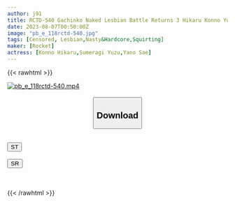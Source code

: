 ```yaml
---
author: j91
title: RCTD-540 Gachinko Naked Lesbian Battle Returns 3 Hikaru Konno Yuzu Sumeragi Sae Yano Alice Mizuki
date: 2023-08-07T00:50:00Z
image: "pb_e_118rctd-540.jpg"
tags: [Censored, Lesbian,Nasty&Hardcore,Squirting]
maker: [Rocket]
actress: [Konno Hikaru,Sumeragi Yuzu,Yano Sae]
---
```



{{< rawhtml >}}

<div class="video" data-videoid="xoXm4OJ3WWSkL41">
    <a href="javascript:;">
        <img src="https://my.j91.asia/posts/pb_e_118rctd-540/pb_e_118rctd-540.jpg" width="WIDTH" height="HEIGHT" alt="pb_e_118rctd-540.mp4" loading="lazy">
    </a>
</div>

<script type="text/javascript" src="https://j91.asia/asset/on-demand-st.js"></script>

<br>
  <link rel="stylesheet" href="https://j91.asia/asset/bs5.css">
  
  <center>
  <button class="btn btn-primary" type="button" data-bs-toggle="collapse" data-bs-target=".multi-collapse" aria-expanded="false" aria-controls="multiCollapseExample1 multiCollapseExample2"><h2>Download</h2></button></center>
</p>
<div class="row">
  <div class="col">
    <div class="collapse multi-collapse" id="multiCollapseExample1">
      <div class="card card-body">
	      	      <br>
<div class="buttons">  
<a href="https://streamtape.to/v/xoXm4OJ3WWSkL41"><button class="btn-hover color-3"><i class="fa fa-download"></i> ST</button></a></div>
    </div>
  </div>
</div>
  <div class="col">
    <div class="collapse multi-collapse" id="multiCollapseExample2">
      <div class="card card-body">
	      <br>
<div class="buttons">
    <a href="https://streamruby.com/ioaeg65a80iz"><button class="btn-hover color-9"><i class="fa fa-download"></i> SR</button></a></div>
<br><br>
      </div>
    </div>
  </div>
</div>

{{< /rawhtml >}}